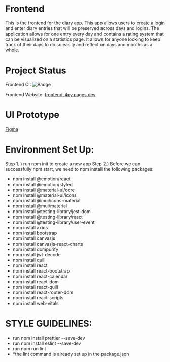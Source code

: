 # Frontend

This is the frontend for the diary app. This app allows users to create a login and enter diary entries that will be preserved across days and logins. The application allows for one entry every day and contains a rating system that can be visualized on a statistics page. It allows for anyone looking to keep track of their days to do so easily and reflect on days and months as a whole.  


# Project Status

Frontend CI: ![Badge](https://github.com/myDiarycp/frontend/actions/workflows/ci.yml/badge.svg)

Frontend Website: [frontend-4py.pages.dev](https://frontend-4py.pages.dev)


# UI Prototype 
[Figma](https://www.figma.com/file/g0mjqMVF5KSStrsPTFlGUc/Prototype?node-id=0%3A1&t=OrI8enNNnr5VR09P-1)

# Environment Set Up:
Step 1. ) run npm init to create a new app
Step 2.) Before we can successfully npm start, we need to npm install the following packages:
- npm install @emotion/react
- npm install @emotion/styled
- npm install @material-ui/core
- npm install @material-ui/icons
- npm install @mui/icons-material
- npm install @mui/material
- npm install @testing-library/jest-dom
- npm install @testing-library/react 
- npm install @testing-library/user-event 
- npm install axios
- npm install bootstrap
- npm install canvasjs
- npm install canvasjs-react-charts 
- npm install dompurify
- npm install jwt-decode
- npm install quill
- npm install react
- npm install react-bootstrap
- npm install react-calendar
- npm install react-dom
- npm install react-quill
- npm install react-router-dom
- npm install react-scripts
- npm install web-vitals

# STYLE GUIDELINES:

- run npm install prettier --save-dev 
- run npm install eslint --save-dev
- run npm run lint
- *the lint command is already set up in the package.json
